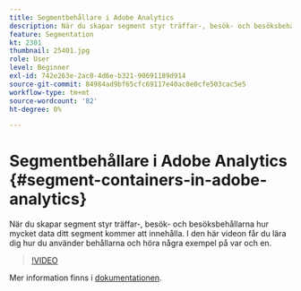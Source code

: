 ```yaml
---
title: Segmentbehållare i Adobe Analytics
description: När du skapar segment styr träffar-, besök- och besöksbehållarna hur mycket data ditt segment kommer att innehålla. I den här videon får du lära dig hur du använder behållarna och höra några exempel på var och en.
feature: Segmentation
kt: 2301
thumbnail: 25401.jpg
role: User
level: Beginner
exl-id: 742e263e-2ac0-4d6e-b321-90691189d914
source-git-commit: 84984ad9bf65cfc69117e40ac0e0cfe503cac5e5
workflow-type: tm+mt
source-wordcount: '82'
ht-degree: 0%

---
```


# Segmentbehållare i Adobe Analytics {#segment-containers-in-adobe-analytics}

När du skapar segment styr träffar-, besök- och besöksbehållarna hur mycket data ditt segment kommer att innehålla. I den här videon får du lära dig hur du använder behållarna och höra några exempel på var och en.

>[!VIDEO](https://video.tv.adobe.com/v/25401/?quality=12&learn=on)

Mer information finns i [dokumentationen](https://experienceleague.adobe.com/docs/analytics/components/segmentation/seg-overview.html?lang=en).
